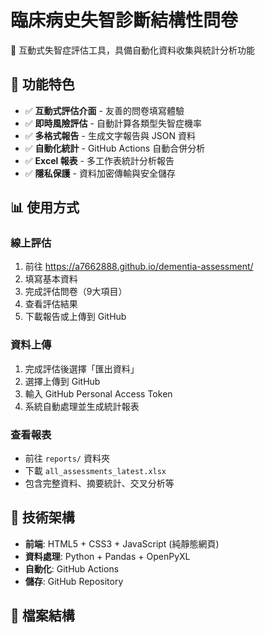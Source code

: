 # 臨床病史失智診斷結構性問卷

🏥 互動式失智症評估工具，具備自動化資料收集與統計分析功能

## 🌟 功能特色

- ✅ **互動式評估介面** - 友善的問卷填寫體驗
- ✅ **即時風險評估** - 自動計算各類型失智症機率
- ✅ **多格式報告** - 生成文字報告與 JSON 資料
- ✅ **自動化統計** - GitHub Actions 自動合併分析
- ✅ **Excel 報表** - 多工作表統計分析報告
- ✅ **隱私保護** - 資料加密傳輸與安全儲存

## 📊 使用方式

### 線上評估
1. 前往 https://a7662888.github.io/dementia-assessment/
2. 填寫基本資料
3. 完成評估問卷（9大項目）
4. 查看評估結果
5. 下載報告或上傳到 GitHub

### 資料上傳
1. 完成評估後選擇「匯出資料」
2. 選擇上傳到 GitHub
3. 輸入 GitHub Personal Access Token
4. 系統自動處理並生成統計報表

### 查看報表
- 前往 `reports/` 資料夾
- 下載 `all_assessments_latest.xlsx`
- 包含完整資料、摘要統計、交叉分析等

## 🔧 技術架構

- **前端**: HTML5 + CSS3 + JavaScript (純靜態網頁)
- **資料處理**: Python + Pandas + OpenPyXL
- **自動化**: GitHub Actions
- **儲存**: GitHub Repository

## 📁 檔案結構